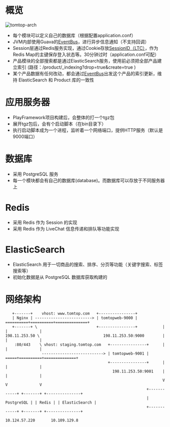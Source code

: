 概览
========

![tomtop-arch](http://192.168.7.15:10080/uploads/tomtopwebsite/tomtopwebsite/396a1a94fb/tomtop-arch.png)

* 每个模块可以定义自己的数据库（根据配置application.conf）
* JVM内部使用Guava的[EventBus](event-handling)，进行异步信息通知（不支持回调）
* Session层通过Redis服务实现，通过Cookie存放[SessionID（LTC）](cookie-tracking)，作为Redis Map的主键保存登入状态等。30分钟过时（application.conf可配）
* 产品模块的全部搜索都是通过ElasticSearch服务，使用前必须把全部产品建立索引 (路径：/product/_indexing?drop=true&create=true )
* 某个产品数据有任何改动，都会通过[EventBus](event-handling)出发这个产品的索引更新，维持 ElasticSearch 和 Product 库的一致性

应用服务器
=========

* PlayFramework项目构建后，会整体的打一个tgz包
* 展开tgz包后，会有个启动脚本（在bin目录下）
* 执行启动脚本成为一个进程，监听着一个网络端口，提供HTTP服务（默认是9000端口）

数据库
=====

* 采用 PostgreSQL 服务
* 每一个模块都会有自己的数据库(database)。而数据库可以存放于不同服务器上

Redis
=====

* 采用 Redis 作为 Session 的实现
* 采用 Redis 作为 LiveChat 信息传递和排队等功能实现

ElasticSearch
=============

* ElasticSearch 用于一切商品的搜索、排序、分页等功能（关键字搜索、标签搜索等）
* 初始化数据是从 PostgreSQL 数据库获取构建的

网络架构
=======

```
   +-------+    vhost: www.tomtop.com   +----------------+
   | Nginx | -------------------------> | tomtopweb-9000 | ==========+==========+==============+
   +-------+ \                          +----------------+           |          |              |
198.11.253.50 \                            198.11.253.50:9000        |          |              |
    :80/443    \ vhost: staging.tomtop.com   +----------------+      |          |              |
                ---------------------------> | tomtopweb-9001 | =====+==========+==============+
                                             +----------------+      |          |              |
                                               198.11.253.50:9001    |          |              |
                                                                     V          V              V
                                                              +------------+ +-------+ +---------------+
                                                              | PostgreSQL | | Redis | | ElasticSearch |
                                                              +------------+ +-------+ +---------------+
                                                              10.124.57.220       10.109.129.8

```